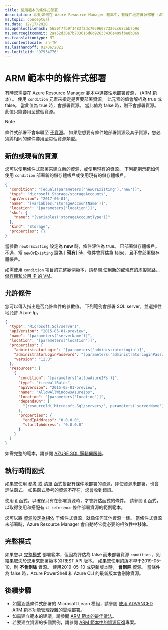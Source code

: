 ```yaml
---
title: 使用範本的條件式部署
description: 說明如何在 Azure Resource Manager 範本中，有條件地將資源部署 (ARM 範本) 。
ms.topic: conceptual
ms.date: 12/17/2020
ms.openlocfilehash: 5650f7fb9f1483f2dc7059607732ecc68cbb7b9d
ms.sourcegitcommit: 2aa52d30e7b733616d6d92633436e499fbe8b069
ms.translationtype: MT
ms.contentlocale: zh-TW
ms.lasthandoff: 01/06/2021
ms.locfileid: "97934776"
---
```

# <a name="conditional-deployment-in-arm-templates"></a>ARM 範本中的條件式部署

有時您需要在 Azure Resource Manager 範本中選擇性地部署資源， (ARM 範本) 。 使用 `condition` 元素來指定是否要部署資源。 此元素的值會解析為 true 或 false。 當此值為 true 時，會部署資源。 當此值為 false 時，則不會部署資源。 此值只能套用至整個資源。

> [!NOTE]
> 條件式部署不會串聯至 [子資源](child-resource-name-type.md)。 如果您想要有條件地部署資源及其子資源，您必須將相同的條件套用至每個資源類型。

## <a name="new-or-existing-resource"></a>新的或現有的資源

您可以使用條件式部署來建立新的資源，或使用現有的資源。 下列範例示範如何使用 `condition` 部署新的儲存體帳戶或使用現有的儲存體帳戶。

```json
{
  "condition": "[equals(parameters('newOrExisting'),'new')]",
  "type": "Microsoft.Storage/storageAccounts",
  "apiVersion": "2017-06-01",
  "name": "[variables('storageAccountName')]",
  "location": "[parameters('location')]",
  "sku": {
    "name": "[variables('storageAccountType')]"
  },
  "kind": "Storage",
  "properties": {}
}
```

當參數 `newOrExisting` 設定為 **new** 時，條件評估為 true。 已部署儲存體帳戶。 不過，當 `newOrExisting` 設為 [ **現有**] 時，條件會評估為 false，且不會部署儲存體帳戶。

如需使用 `condition` 項目的完整範例範本，請參閱[ 使用新的或現有的虛擬網路、儲存體和公用 IP 的 VM](https://github.com/Azure/azure-quickstart-templates/tree/master/201-vm-new-or-existing-conditions)。

## <a name="allow-condition"></a>允許條件

您可以傳入指出是否允許條件的參數值。 下列範例會部署 SQL server，並選擇性地允許 Azure Ip。

```json
{
  "type": "Microsoft.Sql/servers",
  "apiVersion": "2015-05-01-preview",
  "name": "[parameters('serverName')]",
  "location": "[parameters('location')]",
  "properties": {
    "administratorLogin": "[parameters('administratorLogin')]",
    "administratorLoginPassword": "[parameters('administratorLoginPassword')]",
    "version": "12.0"
  },
  "resources": [
    {
      "condition": "[parameters('allowAzureIPs')]",
      "type": "firewallRules",
      "apiVersion": "2015-05-01-preview",
      "name": "AllowAllWindowsAzureIps",
      "location": "[parameters('location')]",
      "dependsOn": [
        "[resourceId('Microsoft.Sql/servers/', parameters('serverName'))]"
      ],
      "properties": {
        "endIpAddress": "0.0.0.0",
        "startIpAddress": "0.0.0.0"
      }
    }
  ]
}
```

如需完整的範本，請參閱 [AZURE SQL 邏輯伺服器](https://github.com/Azure/azure-quickstart-templates/tree/master/101-sql-logical-server)。

## <a name="runtime-functions"></a>執行時間函式

如果您使用 [參考](template-functions-resource.md#reference) 或 [清單](template-functions-resource.md#list) 函式搭配有條件地部署的資源，即使資源未部署，也會評估函式。 如果函式參考的資源不存在，您會收到錯誤。

使用 [if](template-functions-logical.md#if) 函式，以確保只有在部署資源時，才會評估函式的條件。 請參閱 [if](template-functions-logical.md#if) 函式，以取得使用和搭配有 `if` `reference` 條件部署資源的範例範本。

您可以將 [資源設定為相依](define-resource-dependency.md) 于條件式資源，就像任何其他資源一樣。 當條件式資源未部署時，Azure Resource Manager 會自動將它從必要的相依性中移除。

## <a name="complete-mode"></a>完整模式

如果您以 [完整模式](deployment-modes.md) 部署範本，但因為評估為 false 而未部署資源 `condition` ，則結果取決於您用來部署範本的 REST API 版本。 如果您使用的版本早于2019-05-10，則 **不會刪除** 資源。 使用2019-05-10 或更新版本時， **會刪除** 資源。 當條件為 false 時，Azure PowerShell 和 Azure CLI 的最新版本會刪除資源。

## <a name="next-steps"></a>後續步驟

* 如需涵蓋條件式部署的 Microsoft Learn 模組，請參閱 [使用 ADVANCED ARM 範本功能管理複雜的雲端部署](/learn/modules/manage-deployments-advanced-arm-template-features/)。
* 如需建立範本的建議，請參閱 [ARM 範本的最佳做法](template-best-practices.md)。
* 若要建立資源的多個實例，請參閱 [ARM 範本中的資源反復](copy-resources.md)專案。
